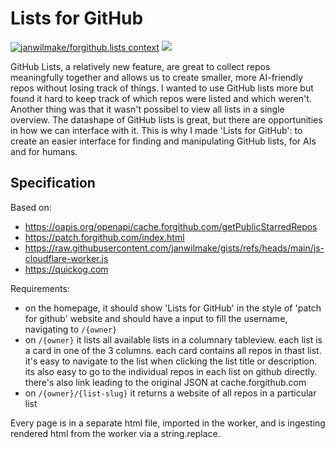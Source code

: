 # Lists for GitHub

[![janwilmake/forgithub.lists context](https://badge.forgithub.com/janwilmake/forgithub.lists)](https://uithub.com/janwilmake/forgithub.lists) [![](https://badge.xymake.com/janwilmake/status/1915338073061167487)](https://xymake.com/janwilmake/status/1915338073061167487)

GitHub Lists, a relatively new feature, are great to collect repos meaningfully together and allows us to create smaller, more AI-friendly repos without losing track of things. I wanted to use GitHub lists more but found it hard to keep track of which repos were listed and which weren't. Another thing was that it wasn't possibel to view all lists in a single overview. The datashape of GitHub lists is great, but there are opportunities in how we can interface with it. This is why I made 'Lists for GitHub': to create an easier interface for finding and manipulating GitHub lists, for AIs and for humans.

## Specification

Based on:

- https://oapis.org/openapi/cache.forgithub.com/getPublicStarredRepos
- https://patch.forgithub.com/index.html
- https://raw.githubusercontent.com/janwilmake/gists/refs/heads/main/js-cloudflare-worker.js
- https://quickog.com

Requirements:

- on the homepage, it should show 'Lists for GitHub' in the style of 'patch for github' website and should have a input to fill the username, navigating to `/{owner}`
- on `/{owner}` it lists all available lists in a columnary tableview. each list is a card in one of the 3 columns. each card contains all repos in thast list. it's easy to navigate to the list when clicking the list title or description. its also easy to go to the individual repos in each list on github directly. there's also link leading to the original JSON at cache.forgithub.com
- on `/{owner}/{list-slug}` it returns a website of all repos in a particular list

Every page is in a separate html file, imported in the worker, and is ingesting rendered html from the worker via a string.replace.
